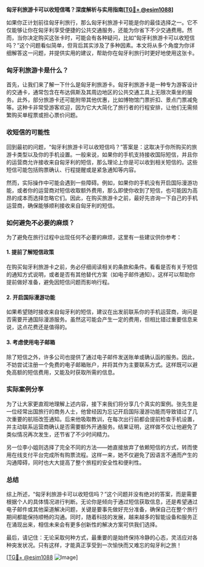 **匈牙利旅游卡可以收短信嗎？深度解析与实用指南[[TG💪+ @esim1088](https://t.me/s/esim1088)]**

如果你正计划前往匈牙利旅行，那么匈牙利旅游卡可能是你的最佳选择之一。它不仅能够让你在匈牙利享受便捷的公共交通服务，还能为你省下不少交通费用。然而，当你决定购买这张卡时，可能会有各种疑问，比如“匈牙利旅游卡可以收短信吗？”这个问题看似简单，但背后其实涉及了多种因素。本文将从多个角度为你详细解答这一问题，并提供实用的建议，帮助你在匈牙利旅行时更好地使用这张卡。

### 匈牙利旅游卡是什么？

首先，让我们来了解一下什么是匈牙利旅游卡。匈牙利旅游卡是一种专为游客设计的交通卡，通常包含在布达佩斯及其周边地区的公共交通工具上无限次乘坐的服务。此外，部分旅游卡还可能附带其他优惠，比如博物馆门票折扣、景点门票减免等。这种卡非常受游客欢迎，因为它大大简化了旅行者的行程安排，让他们无需频繁购买单程票或担心票价问题。

### 收短信的可能性

回到最初的问题，“匈牙利旅游卡可以收短信吗？”答案是：这取决于你所购买的旅游卡类型以及你的手机设置。一般来说，如果你的手机支持接收国际短信，并且你的运营商允许接收来自匈牙利的短信，那么理论上你是可以收到相关短信的。这些短信可能包括购票确认、行程提醒或是紧急通知等内容。

然而，实际操作中可能会遇到一些障碍。例如，如果你的手机没有开启国际漫游功能，或者你的运营商对短信收取额外费用，那么即使你收到了短信，也可能因为高昂的成本而选择忽略它们。因此，在购买旅游卡之前，最好先咨询一下自己的手机运营商，确保能够顺利接收来自匈牙利的短信。

### 如何避免不必要的麻烦？

为了避免在旅行过程中出现任何不必要的麻烦，这里有一些建议供你参考：

#### 1. 提前了解短信政策
在购买匈牙利旅游卡之前，务必仔细阅读相关的条款和条件。看看是否有关于短信的通知方式说明，或者是否有其他替代方案（如电子邮件通知）。这样可以帮助你提前做好准备，避免因短信问题而影响行程。

#### 2. 开启国际漫游功能
如果希望随时接收来自匈牙利的短信，建议在出发前联系你的手机运营商，询问是否需要开通国际漫游服务。虽然这可能会产生一定的费用，但相比错过重要信息来说，这点花费还是值得的。

#### 3. 考虑使用电子邮箱
除了短信之外，许多公司也提供了通过电子邮件发送账单或确认函的服务。因此，不妨尝试注册一个免费的电子邮箱账户，并将其作为主要联系方式。这样既可以避免高额的短信费用，又能及时获取所需的信息。

### 实际案例分享

为了让大家更直观地理解上述内容，接下来我们将分享几个真实的案例。张先生是一位经常出国旅行的商务人士，他曾经因为忘记开启国际漫游功能而导致错过了几次重要的航班改签通知。后来他吸取教训，在每次出行前都会提前检查手机设置，并主动联系运营商确认是否需要额外开通服务。结果证明，这样做不仅让他避免了类似情况再次发生，还节省了不少时间精力。

另一位李小姐则选择了完全不同的方法——她直接放弃了依赖短信的方式，转而使用在线支付平台完成所有购票流程。这样一来，她不仅避免了因语言不通而产生的沟通障碍，同时也大大提高了整个旅程的安全性和便利性。

### 总结

综上所述，“匈牙利旅游卡可以收短信吗？”这个问题并没有绝对的答案，而是需要根据个人的具体情况进行判断。无论你是倾向于通过短信获取信息，还是希望通过电子邮件或其他渠道解决问题，关键是要事先做好充分准备，确保自己在整个旅行期间都能保持顺畅的沟通。同时，随着科技的发展，越来越多的智能设备和服务正在涌现出来，相信未来会有更多创新性的解决方案可供我们选择。

最后，请记住：无论采取何种方式，最重要的是始终保持冷静的心态，灵活应对各种突发状况。只有这样，才能真正享受到一次愉快而又难忘的匈牙利之旅！

[[TG💪+ @esim1088](https://t.me/s/esim1088) ![Image](https://i.postimg.cc/4NQfJmqS/Snipaste-2025-05-13-00-14-12.png)]